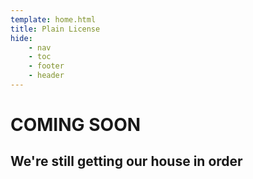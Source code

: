 ```yaml
---
template: home.html
title: Plain License
hide:
    - nav
    - toc
    - footer
    - header
---
```


# COMING SOON

## We're still getting our house in order
